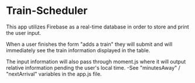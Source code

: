 # Train-Scheduler

This app utilizes Firebase as a real-time database in order to store and print the user input. 

When a user finishes the form "adds a train" they will submit and will immediately see the train information displayed in the table.

The input information will also pass through moment.js where it will output relative information pending the user's local time.
    -See "minutesAway" / "nextArrival" variables in the app.js file.
